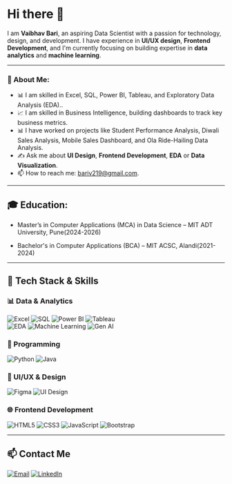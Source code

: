 # Hi there 👋  

I am **Vaibhav Bari**, an aspiring Data Scientist with a passion for technology, design, and development. I have experience in **UI/UX design**, **Frontend Development**, and I'm currently focusing on building expertise in **data analytics** and **machine learning**.  

---

### 🌟 About Me:  
- 📊 I am skilled in Excel, SQL, Power BI, Tableau, and Exploratory Data Analysis (EDA)..  
- 📈 I am skilled in Business Intelligence, building dashboards to track key business metrics.  
- 📊 I have worked on projects like Student Performance Analysis, Diwali Sales Analysis, Mobile Sales Dashboard, and Ola Ride-Hailing Data Analysis. 
- ✍️ Ask me about **UI Design**, **Frontend Development**, **EDA** or **Data Visualization**.  
- 📫 How to reach me: [bariv219@gmail.com](mailto:bariv219@gmail.com).

---

## 🎓 Education:
- Master’s in Computer Applications (MCA) in Data Science – MIT ADT University, Pune(2024-2026)

- Bachelor's in Computer Applications (BCA) – MIT ACSC, Alandi(2021-2024)

---
## 💼 Tech Stack & Skills

### 📊 Data & Analytics  
![Excel](https://img.shields.io/badge/Excel-217346?style=for-the-badge&logo=microsoft-excel&logoColor=white)
![SQL](https://img.shields.io/badge/SQL-336791?style=for-the-badge&logo=postgresql&logoColor=white)
![Power BI](https://img.shields.io/badge/Power%20BI-F2C811?style=for-the-badge&logo=powerbi&logoColor=black)
![Tableau](https://img.shields.io/badge/Tableau-E97627?style=for-the-badge&logo=tableau&logoColor=white)  
![EDA](https://img.shields.io/badge/EDA-Data%20Science-informational?style=for-the-badge)
![Machine Learning](https://img.shields.io/badge/Machine%20Learning-blue?style=for-the-badge)
![Gen AI](https://img.shields.io/badge/Generative%20AI-OpenAI-6528e0?style=for-the-badge&logo=openai&logoColor=white)

### 🐍 Programming  
![Python](https://img.shields.io/badge/Python-3776AB?style=for-the-badge&logo=python&logoColor=white)
![Java](https://img.shields.io/badge/Java-ED8B00?style=for-the-badge&logo=openjdk&logoColor=white)

### 🎨 UI/UX & Design  
![Figma](https://img.shields.io/badge/Figma-000000?style=for-the-badge&logo=figma&logoColor=white)
![UI Design](https://img.shields.io/badge/UI%20Design-Creative-ff69b4?style=for-the-badge)

### 🌐 Frontend Development  
![HTML5](https://img.shields.io/badge/HTML5-E34F26?style=for-the-badge&logo=html5&logoColor=white)
![CSS3](https://img.shields.io/badge/CSS3-1572B6?style=for-the-badge&logo=css3&logoColor=white)
![JavaScript](https://img.shields.io/badge/JavaScript-F7DF1E?style=for-the-badge&logo=javascript&logoColor=black)
![Bootstrap](https://img.shields.io/badge/Bootstrap-7952B3?style=for-the-badge&logo=bootstrap&logoColor=white)

---

## 📫 Contact Me

[![Email](https://img.shields.io/badge/Email-bariv219@gmail.com-D14836?style=for-the-badge&logo=gmail&logoColor=white)](mailto:bariv219@gmail.com)
[![LinkedIn](https://img.shields.io/badge/LinkedIn-vaibhav--bari--915bb5202-0A66C2?style=for-the-badge&logo=linkedin&logoColor=white)](https://www.linkedin.com/in/vaibhav-bari-915bb5202/)

